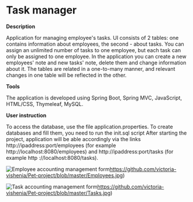 # Task manager 

**Description**

Application for managing employee's tasks. UI consists of 2 tables: one contains information about employees, the second - about tasks.
You can assign an unlimited number of tasks to one employee, but each task can only be assigned to one employee.
In the application you can create a new employees' note and new tasks' note, delete them and change information about it. The tables are related in a one-to-many manner, and relevant changes in one table will be reflected in the other.

**Tools**

The application is developed using Spring Boot, Spring MVC, JavaScript, HTML/CSS, Thymeleaf, MySQL.

**User instruction**

To access the database, use the file application.properties.
To create databases and fill them, you need to run the init.sql script
After starting the project, application will be able accordingly via the links http://ipaddress:port/employees (for example http://localhost:8080/employees) and http://ipaddress:port/tasks (for example http ://localhost:8080/tasks).

![Employee accounting management form](https://github.com/victoria-vishenia/Pet-project/blob/master/Employees.jpg)https://github.com/victoria-vishenia/Pet-project/blob/master/Employees.jpg)

![Task accounting management form](https://github.com/victoria-vishenia/Pet-project/blob/master/Tasks.jpg)https://github.com/victoria-vishenia/Pet-project/blob/master/Tasks.jpg)

